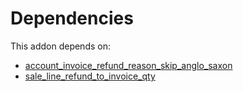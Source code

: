 # Dependencies

This addon depends on:

- [account_invoice_refund_reason_skip_anglo_saxon](../../odoo-bringout-oca-account-invoicing-account_invoice_refund_reason_skip_anglo_saxon)
- [sale_line_refund_to_invoice_qty](../../odoo-bringout-oca-account-invoicing-sale_line_refund_to_invoice_qty)
